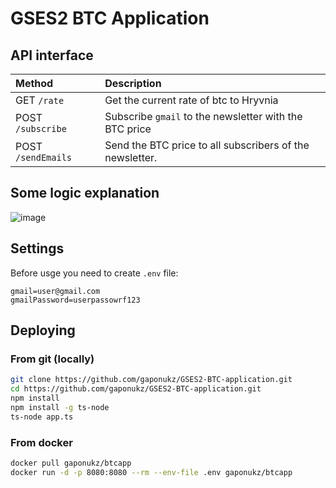# GSES2 BTC Application

## API interface
| Method | Description |
| :--- | :--- |
| GET `/rate` | Get the current rate of btc to Hryvnia |
| POST `/subscribe` | Subscribe `gmail` to the newsletter with the BTC price |
| POST `/sendEmails` | Send the BTC price to all subscribers of the newsletter. |

## Some logic explanation
![image](https://github.com/gaponukz/GSES2-BTC-application/assets/49754258/474fd9cd-2d01-4642-aa65-18cb55323e9d)

## Settings
Before usge you need to create `.env` file:
```env
gmail=user@gmail.com
gmailPassword=userpassowrf123
```

## Deploying
### From git (locally)
```bash
git clone https://github.com/gaponukz/GSES2-BTC-application.git
cd https://github.com/gaponukz/GSES2-BTC-application.git
npm install
npm install -g ts-node
ts-node app.ts
```

### From docker
```bash
docker pull gaponukz/btcapp
docker run -d -p 8080:8080 --rm --env-file .env gaponukz/btcapp 
```
